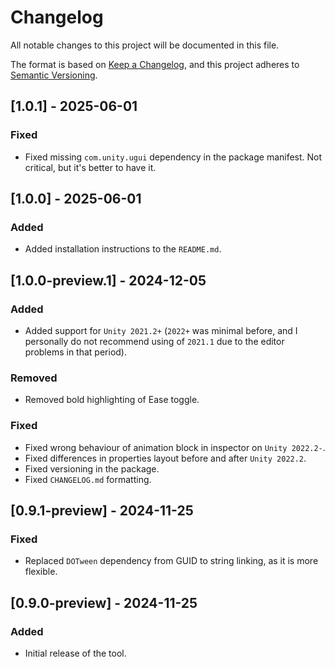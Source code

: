 # Changelog

All notable changes to this project will be documented in this file.

The format is based on [Keep a Changelog](https://keepachangelog.com/),
and this project adheres to [Semantic Versioning](https://semver.org/).

## [1.0.1] - 2025-06-01
### Fixed
- Fixed missing `com.unity.ugui` dependency in the package manifest. Not critical, but it's better to have it.

## [1.0.0] - 2025-06-01
### Added
- Added installation instructions to the `README.md`.

## [1.0.0-preview.1] - 2024-12-05
### Added
- Added support for `Unity 2021.2+` (`2022+` was minimal before, and I personally do not recommend using of `2021.1` due to the editor problems in that period).

### Removed
- Removed bold highlighting of Ease toggle. 

### Fixed
- Fixed wrong behaviour of animation block in inspector on `Unity 2022.2-`.
- Fixed differences in properties layout before and after `Unity 2022.2`.
- Fixed versioning in the package.
- Fixed `CHANGELOG.md` formatting.

## [0.9.1-preview] - 2024-11-25
### Fixed
- Replaced `DOTween` dependency from GUID to string linking, as it is more flexible.

## [0.9.0-preview] - 2024-11-25
### Added
- Initial release of the tool.
